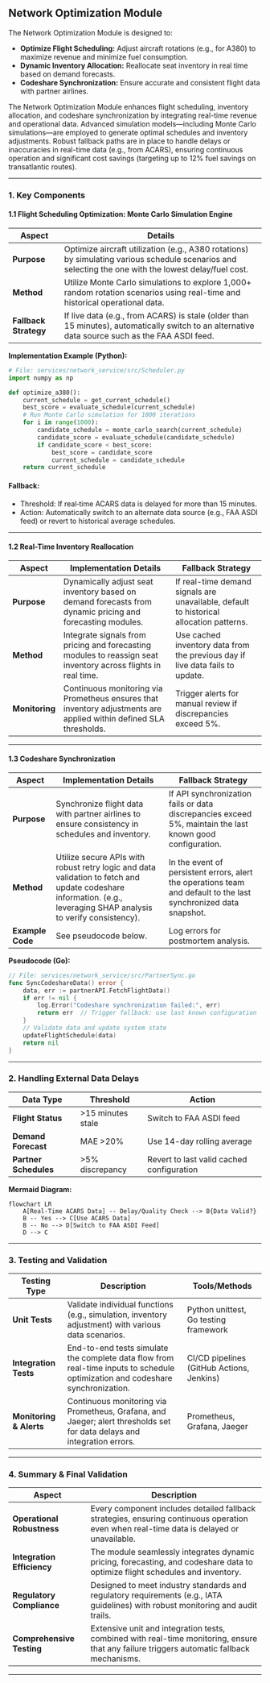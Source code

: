 ## Network Optimization Module

The Network Optimization Module is designed to:
- **Optimize Flight Scheduling:** Adjust aircraft rotations (e.g., for A380) to maximize revenue and minimize fuel consumption.
- **Dynamic Inventory Allocation:** Reallocate seat inventory in real time based on demand forecasts.
- **Codeshare Synchronization:** Ensure accurate and consistent flight data with partner airlines.

The Network Optimization Module enhances flight scheduling, inventory allocation, and codeshare synchronization by integrating real-time revenue and operational data. Advanced simulation models—including Monte Carlo simulations—are employed to generate optimal schedules and inventory adjustments. Robust fallback paths are in place to handle delays or inaccuracies in real-time data (e.g., from ACARS), ensuring continuous operation and significant cost savings (targeting up to 12% fuel savings on transatlantic routes).

---

### 1. Key Components
#### 1.1 Flight Scheduling Optimization: Monte Carlo Simulation Engine

| **Aspect**         | **Details**                                                                                                                                                         |
|--------------------|---------------------------------------------------------------------------------------------------------------------------------------------------------------------|
| **Purpose**        | Optimize aircraft utilization (e.g., A380 rotations) by simulating various schedule scenarios and selecting the one with the lowest delay/fuel cost.              |
| **Method**         | Utilize Monte Carlo simulations to explore 1,000+ random rotation scenarios using real-time and historical operational data.                                           |
| **Fallback Strategy** | If live data (e.g., from ACARS) is stale (older than 15 minutes), automatically switch to an alternative data source such as the FAA ASDI feed.                    |

**Implementation Example (Python):**
```python
# File: services/network_service/src/Scheduler.py
import numpy as np

def optimize_a380():
    current_schedule = get_current_schedule()
    best_score = evaluate_schedule(current_schedule)
    # Run Monte Carlo simulation for 1000 iterations
    for i in range(1000):
        candidate_schedule = monte_carlo_search(current_schedule)
        candidate_score = evaluate_schedule(candidate_schedule)
        if candidate_score < best_score:
            best_score = candidate_score
            current_schedule = candidate_schedule
    return current_schedule
```
#### Fallback: 
- Threshold: If real‑time ACARS data is delayed for more than 15 minutes.
- Action: Automatically switch to an alternate data source (e.g., FAA ASDI feed) or revert to historical average schedules.
---

#### 1.2 Real-Time Inventory Reallocation

| **Aspect**             | **Implementation Details**                                                                                                                                                      | **Fallback Strategy**                                                                                                  |
|------------------------|---------------------------------------------------------------------------------------------------------------------------------------------------------------------------------|------------------------------------------------------------------------------------------------------------------------|
| **Purpose**            | Dynamically adjust seat inventory based on demand forecasts from dynamic pricing and forecasting modules.                                                                    | If real-time demand signals are unavailable, default to historical allocation patterns.                              |
| **Method**             | Integrate signals from pricing and forecasting modules to reassign seat inventory across flights in real time.                                                                | Use cached inventory data from the previous day if live data fails to update.                                          |
| **Monitoring**         | Continuous monitoring via Prometheus ensures that inventory adjustments are applied within defined SLA thresholds.                                                             | Trigger alerts for manual review if discrepancies exceed 5%.                                                          |

---

#### 1.3 Codeshare Synchronization

| **Aspect**             | **Implementation Details**                                                                                                                                                      | **Fallback Strategy**                                                                                                  |
|------------------------|---------------------------------------------------------------------------------------------------------------------------------------------------------------------------------|------------------------------------------------------------------------------------------------------------------------|
| **Purpose**            | Synchronize flight data with partner airlines to ensure consistency in schedules and inventory.                                                                               | If API synchronization fails or data discrepancies exceed 5%, maintain the last known good configuration.               |
| **Method**             | Utilize secure APIs with robust retry logic and data validation to fetch and update codeshare information. (e.g., leveraging SHAP analysis to verify consistency).                                                                   | In the event of persistent errors, alert the operations team and default to the last synchronized data snapshot.         |
| **Example Code**       | See pseudocode below.                                                                                                                                                           | Log errors for postmortem analysis.                                                                                    |

**Pseudocode (Go):**
```go
// File: services/network_service/src/PartnerSync.go
func SyncCodeshareData() error {
    data, err := partnerAPI.FetchFlightData()
    if err != nil {
        log.Error("Codeshare synchronization failed:", err)
        return err  // Trigger fallback: use last known configuration
    }
    // Validate data and update system state
    updateFlightSchedule(data)
    return nil
}
```

---

### 2. Handling External Data Delays

| **Data Type**         | **Threshold**                | **Action**                                       |
|-----------------------|------------------------------|--------------------------------------------------|
| **Flight Status**     | >15 minutes stale            | Switch to FAA ASDI feed                          |
| **Demand Forecast**   | MAE >20%                     | Use 14-day rolling average                       |
| **Partner Schedules** | >5% discrepancy              | Revert to last valid cached configuration        |  

**Mermaid Diagram:**
```mermaid
flowchart LR
    A[Real-Time ACARS Data] -- Delay/Quality Check --> B{Data Valid?}
    B -- Yes --> C[Use ACARS Data]
    B -- No --> D[Switch to FAA ASDI Feed]
    D --> C
```
---

### 3. Testing and Validation

| **Testing Type**        | **Description**                                                                                                              | **Tools/Methods**                                        |
|-------------------------|------------------------------------------------------------------------------------------------------------------------------|----------------------------------------------------------|
| **Unit Tests**          | Validate individual functions (e.g., simulation, inventory adjustment) with various data scenarios.                           | Python unittest, Go testing framework                    |
| **Integration Tests**   | End-to-end tests simulate the complete data flow from real-time inputs to schedule optimization and codeshare synchronization. | CI/CD pipelines (GitHub Actions, Jenkins)                |
| **Monitoring & Alerts** | Continuous monitoring via Prometheus, Grafana, and Jaeger; alert thresholds set for data delays and integration errors.         | Prometheus, Grafana, Jaeger                              |

---

### 4. Summary & Final Validation

| **Aspect**                | **Description**                                                                                                                       |
|---------------------------|---------------------------------------------------------------------------------------------------------------------------------------|
| **Operational Robustness**| Every component includes detailed fallback strategies, ensuring continuous operation even when real-time data is delayed or unavailable. |
| **Integration Efficiency**| The module seamlessly integrates dynamic pricing, forecasting, and codeshare data to optimize flight schedules and inventory.         |
| **Regulatory Compliance** | Designed to meet industry standards and regulatory requirements (e.g., IATA guidelines) with robust monitoring and audit trails.         |
| **Comprehensive Testing** | Extensive unit and integration tests, combined with real-time monitoring, ensure that any failure triggers automatic fallback mechanisms. |

---
